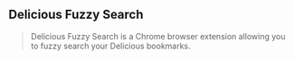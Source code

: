 ## Delicious Fuzzy Search

> Delicious Fuzzy Search is a Chrome browser extension allowing you to fuzzy search your Delicious bookmarks.
